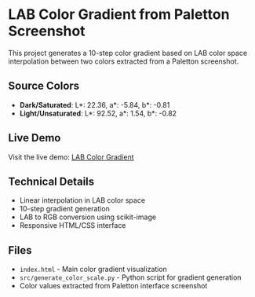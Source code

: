 # LAB Color Gradient from Paletton Screenshot

This project generates a 10-step color gradient based on LAB color space interpolation between two colors extracted from a Paletton screenshot.

## Source Colors

- **Dark/Saturated**: L*: 22.36, a*: -5.84, b*: -0.81
- **Light/Unsaturated**: L*: 92.52, a*: 1.54, b*: -0.82

## Live Demo

Visit the live demo: [LAB Color Gradient](https://azaryarozet.github.io/lab-color-gradient/)

## Technical Details

- Linear interpolation in LAB color space
- 10-step gradient generation
- LAB to RGB conversion using scikit-image
- Responsive HTML/CSS interface

## Files

- `index.html` - Main color gradient visualization
- `src/generate_color_scale.py` - Python script for gradient generation
- Color values extracted from Paletton interface screenshot
